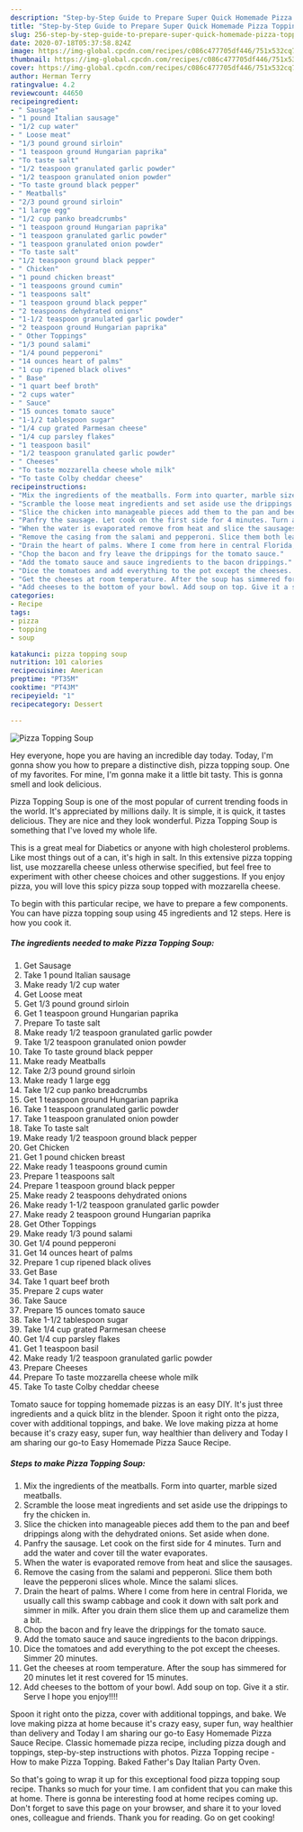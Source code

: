 ```yaml
---
description: "Step-by-Step Guide to Prepare Super Quick Homemade Pizza Topping Soup"
title: "Step-by-Step Guide to Prepare Super Quick Homemade Pizza Topping Soup"
slug: 256-step-by-step-guide-to-prepare-super-quick-homemade-pizza-topping-soup
date: 2020-07-18T05:37:58.824Z
image: https://img-global.cpcdn.com/recipes/c086c477705df446/751x532cq70/pizza-topping-soup-recipe-main-photo.jpg
thumbnail: https://img-global.cpcdn.com/recipes/c086c477705df446/751x532cq70/pizza-topping-soup-recipe-main-photo.jpg
cover: https://img-global.cpcdn.com/recipes/c086c477705df446/751x532cq70/pizza-topping-soup-recipe-main-photo.jpg
author: Herman Terry
ratingvalue: 4.2
reviewcount: 44650
recipeingredient:
- " Sausage"
- "1 pound Italian sausage"
- "1/2 cup water"
- " Loose meat"
- "1/3 pound ground sirloin"
- "1 teaspoon ground Hungarian paprika"
- "To taste salt"
- "1/2 teaspoon granulated garlic powder"
- "1/2 teaspoon granulated onion powder"
- "To taste ground black pepper"
- " Meatballs"
- "2/3 pound ground sirloin"
- "1 large egg"
- "1/2 cup panko breadcrumbs"
- "1 teaspoon ground Hungarian paprika"
- "1 teaspoon granulated garlic powder"
- "1 teaspoon granulated onion powder"
- "To taste salt"
- "1/2 teaspoon ground black pepper"
- " Chicken"
- "1 pound chicken breast"
- "1 teaspoons ground cumin"
- "1 teaspoons salt"
- "1 teaspoon ground black pepper"
- "2 teaspoons dehydrated onions"
- "1-1/2 teaspoon granulated garlic powder"
- "2 teaspoon ground Hungarian paprika"
- " Other Toppings"
- "1/3 pound salami"
- "1/4 pound pepperoni"
- "14 ounces heart of palms"
- "1 cup ripened black olives"
- " Base"
- "1 quart beef broth"
- "2 cups water"
- " Sauce"
- "15 ounces tomato sauce"
- "1-1/2 tablespoon sugar"
- "1/4 cup grated Parmesan cheese"
- "1/4 cup parsley flakes"
- "1 teaspoon basil"
- "1/2 teaspoon granulated garlic powder"
- " Cheeses"
- "To taste mozzarella cheese whole milk"
- "To taste Colby cheddar cheese"
recipeinstructions:
- "Mix the ingredients of the meatballs. Form into quarter, marble sized meatballs."
- "Scramble the loose meat ingredients and set aside use the drippings to fry the chicken in."
- "Slice the chicken into manageable pieces add them to the pan and beef drippings along with the dehydrated onions. Set aside when done."
- "Panfry the sausage. Let cook on the first side for 4 minutes. Turn and add the water and cover till the water evaporates."
- "When the water is evaporated remove from heat and slice the sausages."
- "Remove the casing from the salami and pepperoni. Slice them both leave the pepperoni slices whole. Mince the salami slices."
- "Drain the heart of palms. Where I come from here in central Florida, we usually call this swamp cabbage and cook it down with salt pork and simmer in milk. After you drain them slice them up and caramelize them a bit."
- "Chop the bacon and fry leave the drippings for the tomato sauce."
- "Add the tomato sauce and sauce ingredients to the bacon drippings."
- "Dice the tomatoes and add everything to the pot except the cheeses. Simmer 20 minutes."
- "Get the cheeses at room temperature. After the soup has simmered for 20 minutes let it rest covered for 15 minutes."
- "Add cheeses to the bottom of your bowl. Add soup on top. Give it a stir. Serve I hope you enjoy!!!!"
categories:
- Recipe
tags:
- pizza
- topping
- soup

katakunci: pizza topping soup 
nutrition: 101 calories
recipecuisine: American
preptime: "PT35M"
cooktime: "PT43M"
recipeyield: "1"
recipecategory: Dessert

---
```



![Pizza Topping Soup](https://img-global.cpcdn.com/recipes/c086c477705df446/751x532cq70/pizza-topping-soup-recipe-main-photo.jpg)

Hey everyone, hope you are having an incredible day today. Today, I'm gonna show you how to prepare a distinctive dish, pizza topping soup. One of my favorites. For mine, I'm gonna make it a little bit tasty. This is gonna smell and look delicious.

Pizza Topping Soup is one of the most popular of current trending foods in the world. It's appreciated by millions daily. It is simple, it is quick, it tastes delicious. They are nice and they look wonderful. Pizza Topping Soup is something that I've loved my whole life.

This is a great meal for Diabetics or anyone with high cholesterol problems. Like most things out of a can, it&#39;s high in salt. In this extensive pizza topping list, use mozzarella cheese unless otherwise specified, but feel free to experiment with other cheese choices and other suggestions. If you enjoy pizza, you will love this spicy pizza soup topped with mozzarella cheese.


To begin with this particular recipe, we have to prepare a few components. You can have pizza topping soup using 45 ingredients and 12 steps. Here is how you cook it.

<!--inarticleads1-->

##### The ingredients needed to make Pizza Topping Soup:

1. Get  Sausage
1. Take 1 pound Italian sausage
1. Make ready 1/2 cup water
1. Get  Loose meat
1. Get 1/3 pound ground sirloin
1. Get 1 teaspoon ground Hungarian paprika
1. Prepare To taste salt
1. Make ready 1/2 teaspoon granulated garlic powder
1. Take 1/2 teaspoon granulated onion powder
1. Take To taste ground black pepper
1. Make ready  Meatballs
1. Take 2/3 pound ground sirloin
1. Make ready 1 large egg
1. Take 1/2 cup panko breadcrumbs
1. Get 1 teaspoon ground Hungarian paprika
1. Take 1 teaspoon granulated garlic powder
1. Take 1 teaspoon granulated onion powder
1. Take To taste salt
1. Make ready 1/2 teaspoon ground black pepper
1. Get  Chicken
1. Get 1 pound chicken breast
1. Make ready 1 teaspoons ground cumin
1. Prepare 1 teaspoons salt
1. Prepare 1 teaspoon ground black pepper
1. Make ready 2 teaspoons dehydrated onions
1. Make ready 1-1/2 teaspoon granulated garlic powder
1. Make ready 2 teaspoon ground Hungarian paprika
1. Get  Other Toppings
1. Make ready 1/3 pound salami
1. Get 1/4 pound pepperoni
1. Get 14 ounces heart of palms
1. Prepare 1 cup ripened black olives
1. Get  Base
1. Take 1 quart beef broth
1. Prepare 2 cups water
1. Take  Sauce
1. Prepare 15 ounces tomato sauce
1. Take 1-1/2 tablespoon sugar
1. Take 1/4 cup grated Parmesan cheese
1. Get 1/4 cup parsley flakes
1. Get 1 teaspoon basil
1. Make ready 1/2 teaspoon granulated garlic powder
1. Prepare  Cheeses
1. Prepare To taste mozzarella cheese whole milk
1. Take To taste Colby cheddar cheese


Tomato sauce for topping homemade pizzas is an easy DIY. It&#39;s just three ingredients and a quick blitz in the blender. Spoon it right onto the pizza, cover with additional toppings, and bake. We love making pizza at home because it&#39;s crazy easy, super fun, way healthier than delivery and Today I am sharing our go-to Easy Homemade Pizza Sauce Recipe. 

<!--inarticleads2-->

##### Steps to make Pizza Topping Soup:

1. Mix the ingredients of the meatballs. Form into quarter, marble sized meatballs.
1. Scramble the loose meat ingredients and set aside use the drippings to fry the chicken in.
1. Slice the chicken into manageable pieces add them to the pan and beef drippings along with the dehydrated onions. Set aside when done.
1. Panfry the sausage. Let cook on the first side for 4 minutes. Turn and add the water and cover till the water evaporates.
1. When the water is evaporated remove from heat and slice the sausages.
1. Remove the casing from the salami and pepperoni. Slice them both leave the pepperoni slices whole. Mince the salami slices.
1. Drain the heart of palms. Where I come from here in central Florida, we usually call this swamp cabbage and cook it down with salt pork and simmer in milk. After you drain them slice them up and caramelize them a bit.
1. Chop the bacon and fry leave the drippings for the tomato sauce.
1. Add the tomato sauce and sauce ingredients to the bacon drippings.
1. Dice the tomatoes and add everything to the pot except the cheeses. Simmer 20 minutes.
1. Get the cheeses at room temperature. After the soup has simmered for 20 minutes let it rest covered for 15 minutes.
1. Add cheeses to the bottom of your bowl. Add soup on top. Give it a stir. Serve I hope you enjoy!!!!


Spoon it right onto the pizza, cover with additional toppings, and bake. We love making pizza at home because it&#39;s crazy easy, super fun, way healthier than delivery and Today I am sharing our go-to Easy Homemade Pizza Sauce Recipe. Classic homemade pizza recipe, including pizza dough and toppings, step-by-step instructions with photos. Pizza Topping recipe - How to make Pizza Topping. Baked Father&#39;s Day Italian Party Oven. 

So that's going to wrap it up for this exceptional food pizza topping soup recipe. Thanks so much for your time. I am confident that you can make this at home. There is gonna be interesting food at home recipes coming up. Don't forget to save this page on your browser, and share it to your loved ones, colleague and friends. Thank you for reading. Go on get cooking!
